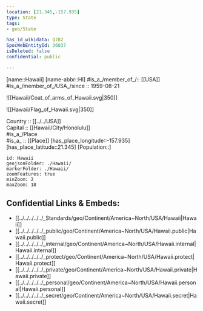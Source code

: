 ```yaml
---
location: [21.345,-157.935] 
type: State
tags:
- geo/State

has_id_wikidata: Q782 
SpocWebEntityId: 36037
isDeleted: false
confidential: public

---
```

[name::Hawaii] 
[name-abbr::HI] 
#is_a_/member_of_/:: [[USA]]
#is_a_/member_of_/USA_/since :: 1959-08-21 



![[Hawaii/Coat_of_arms_of_Hawaii.svg|350]] 

![[Hawaii/Flag_of_Hawaii.svg|350]] 

Country :: [[../../USA]]  
Capital :: [[Hawaii/City/Honolulu]]  
#is_a_/Place  
#is_a_ :: [[Place]] 
[has_place_longitude::-157.935] 
[has_place_latitude::21.345] 
[Population::] 



```leaflet
id: Hawaii
geojsonFolder: ./Hawaii/
markerFolder: ./Hawaii/
zoomFeatures: true 
minZoom: 2 
maxZoom: 18
```


## Confidential Links & Embeds: 
- [[../../../../../_Standards/geo/Continent/America~North/USA/Hawaii|Hawaii]] 
- [[../../../../../_public/geo/Continent/America~North/USA/Hawaii.public|Hawaii.public]] 
- [[../../../../../_internal/geo/Continent/America~North/USA/Hawaii.internal|Hawaii.internal]] 
- [[../../../../../_protect/geo/Continent/America~North/USA/Hawaii.protect|Hawaii.protect]] 
- [[../../../../../_private/geo/Continent/America~North/USA/Hawaii.private|Hawaii.private]] 
- [[../../../../../_personal/geo/Continent/America~North/USA/Hawaii.personal|Hawaii.personal]] 
- [[../../../../../_secret/geo/Continent/America~North/USA/Hawaii.secret|Hawaii.secret]] 

